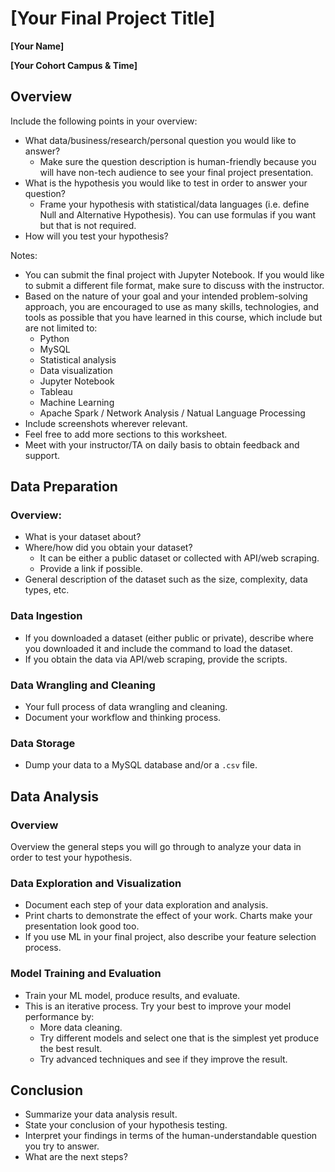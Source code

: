 # [Your Final Project Title]

**[Your Name]**

**[Your Cohort Campus & Time]**

## Overview

Include the following points in your overview:

* What data/business/research/personal question you would like to answer?
	* Make sure the question description is human-friendly because you will have non-tech audience to see your final project presentation.
* What is the hypothesis you would like to test in order to answer your question?
	* Frame your hypothesis with statistical/data languages (i.e. define Null and Alternative Hypothesis). You can use formulas if you want but that is not required.
* How will you test your hypothesis?	

Notes:

* You can submit the final project with Jupyter Notebook. If you would like to submit a different file format, make sure to discuss with the instructor.
* Based on the nature of your goal and your intended problem-solving approach, you are encouraged to use as many skills, technologies, and tools as possible that you have learned in this course, which include but are not limited to:
	* Python
	* MySQL
	* Statistical analysis
	* Data visualization
	* Jupyter Notebook
	* Tableau
	* Machine Learning
	* Apache Spark / Network Analysis / Natual Language Processing
* Include screenshots wherever relevant.
* Feel free to add more sections to this worksheet.
* Meet with your instructor/TA on daily basis to obtain feedback and support.

## Data Preparation

### Overview:

* What is your dataset about?
* Where/how did you obtain your dataset?
	* It can be either a public dataset or collected with API/web scraping.
	* Provide a link if possible.
* General description of the dataset such as the size, complexity, data types, etc.

### Data Ingestion

* If you downloaded a dataset (either public or private), describe where you downloaded it and include the command to load the dataset.
* If you obtain the data via API/web scraping, provide the scripts.

### Data Wrangling and Cleaning

* Your full process of data wrangling and cleaning.
* Document your workflow and thinking process.

### Data Storage

* Dump your data to a MySQL database and/or a `.csv` file.

## Data Analysis

### Overview

Overview the general steps you will go through to analyze your data in order to test your hypothesis.

### Data Exploration and Visualization

* Document each step of your data exploration and analysis.
* Print charts to demonstrate the effect of your work. Charts make your presentation look good too.
* If you use ML in your final project, also describe your feature selection process.

### Model Training and Evaluation

* Train your ML model, produce results, and evaluate.
* This is an iterative process. Try your best to improve your model performance by:
	* More data cleaning.
	* Try different models and select one that is the simplest yet produce the best result.
	* Try advanced techniques and see if they improve the result.

## Conclusion

* Summarize your data analysis result.
* State your conclusion of your hypothesis testing.
* Interpret your findings in terms of the human-understandable question you try to answer.
* What are the next steps?
